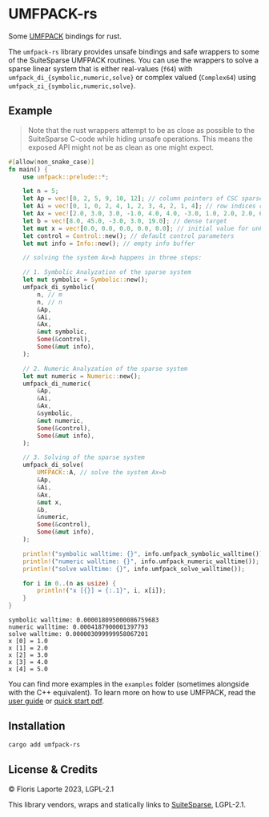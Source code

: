 # UMFPACK-rs

Some [UMFPACK](https://github.com/DrTimothyAldenDavis/SuiteSparse/tree/dev/UMFPACK) bindings for rust.

The `umfpack-rs` library provides unsafe bindings and safe wrappers to some of the
SuiteSparse UMFPACK routines. You can use the wrappers to solve a sparse linear system
that is either real-values (`f64`) with `umfpack_di_{symbolic,numeric,solve}` or complex
valued (`Complex64`) using `umfpack_zi_{symbolic,numeric,solve}`.

## Example

> Note that the rust wrappers attempt to be as close as possible to the SuiteSparse C-code
> while hiding unsafe operations. This means the exposed API might not be as clean as one
> might expect.

```rust
#[allow(non_snake_case)]
fn main() {
    use umfpack::prelude::*;

    let n = 5;
    let Ap = vec![0, 2, 5, 9, 10, 12]; // column pointers of CSC sparse nxn matrix
    let Ai = vec![0, 1, 0, 2, 4, 1, 2, 3, 4, 2, 1, 4]; // row indices of CSC sparse matrix
    let Ax = vec![2.0, 3.0, 3.0, -1.0, 4.0, 4.0, -3.0, 1.0, 2.0, 2.0, 6.0, 1.0]; // values of CSC sparse matrix
    let b = vec![8.0, 45.0, -3.0, 3.0, 19.0]; // dense target
    let mut x = vec![0.0, 0.0, 0.0, 0.0, 0.0]; // initial value for unknown x
    let control = Control::new(); // default control parameters
    let mut info = Info::new(); // empty info buffer

    // solving the system Ax=b happens in three steps:

    // 1. Symbolic Analyzation of the sparse system
    let mut symbolic = Symbolic::new();
    umfpack_di_symbolic(
        n, // m
        n, // n
        &Ap,
        &Ai,
        &Ax,
        &mut symbolic,
        Some(&control),
        Some(&mut info),
    );

    // 2. Numeric Analyzation of the sparse system
    let mut numeric = Numeric::new();
    umfpack_di_numeric(
        &Ap,
        &Ai,
        &Ax,
        &symbolic,
        &mut numeric,
        Some(&control),
        Some(&mut info),
    );

    // 3. Solving of the sparse system
    umfpack_di_solve(
        UMFPACK::A, // solve the system Ax=b
        &Ap,
        &Ai,
        &Ax,
        &mut x,
        &b,
        &numeric,
        Some(&control),
        Some(&mut info),
    );

    println!("symbolic walltime: {}", info.umfpack_symbolic_walltime());
    println!("numeric walltime: {}", info.umfpack_numeric_walltime());
    println!("solve walltime: {}", info.umfpack_solve_walltime());

    for i in 0..(n as usize) {
        println!("x [{}] = {:.1}", i, x[i]);
    }
}
```

```
symbolic walltime: 0.000018095000086759683
numeric walltime: 0.0004187900001397793
solve walltime: 0.000003099999958067201
x [0] = 1.0
x [1] = 2.0
x [2] = 3.0
x [3] = 4.0
x [4] = 5.0
```

You can find more examples in the `examples` folder (sometimes alongside with the C++
equivalent). To learn more on how to use UMFPACK, read the [user guide](./assets/UMFPACK_UserGuide.pdf)
or [quick start pdf](./assets/UMFPACK_QuickStart.pdf).

## Installation

```bash
cargo add umfpack-rs
```

## License & Credits

© Floris Laporte 2023, LGPL-2.1

This library vendors, wraps and statically links to [SuiteSparse](https://github.com/DrTimothyAldenDavis/SuiteSparse), LGPL-2.1.
